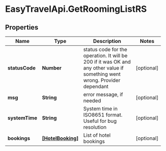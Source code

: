 # EasyTravelApi.GetRoomingListRS

## Properties
Name | Type | Description | Notes
------------ | ------------- | ------------- | -------------
**statusCode** | **Number** | status code for the operation. It will be 200 if it was OK and any other value if something went wrong. Provider dependant | [optional] 
**msg** | **String** | error message, if needed | [optional] 
**systemTime** | **String** | System time in ISO8651 format. Useful for bug resolution | [optional] 
**bookings** | [**[HotelBooking]**](HotelBooking.md) | List of hotel bookings | [optional] 


